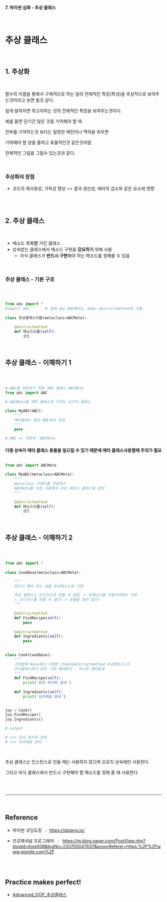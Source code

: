 <br>

#### 7. 파이썬 심화 - 추상 클래스


<br>

# 추상 클래스

<br>

## 1. 추상화

<br>

함수의 이름을 통해서 구체적으로 하는 일의 전체적인 특징(특성)을 추상적으로 보여주는것이라고 보면 될것 같다. 

쉽게 말하자면 하고자하는 것의 전체적인 특징을 보여주는것이다.

예를 들면 단기간 많은 것을 기억해야 할 때 

전부를 기억하는것 보다는 일정한 패턴이나 맥락을 외우면 

기억해야 할 양을 줄여고 효율적인것 같은것처럼 

전체적인 그림을 그릴수 있는것과 같다. 

<br>

### 추상화의 장점 

- 코드의 재사용성, 가독성 향상 => 결국 생산성, 에러의 감소와 같은 요소에 영향

<br>
<br>

## 2. 추상 클래스

<br>

- 메소드 목록**만** 가진 클래스 
- 상속받는 클래스에서 메소드 구현을 **강요하기** 위해 사용  
    - 자식 클래스가 **반드시 구현**해야 하는 메소드를 정해줄 수 있음

<br>

### 추상 클래스 - 기본 구조 

<br>

```py

from abc import *
#import abc       # 일때 abc.ABCMeta, @abc.abstractmethod로 사용
 
class 추상클래스이름(metaclass=ABCMeta):

    @abstractmethod
    def 메소드이름(self):
        코드

```

<br>

## 추상 클래스 - 이해하기 1

<br>

```py

# ABC를 정의하기 위한 메타 클래스 ABCMeta
from abc import ABC

# ABCMeta를 메타 클래스로 가지는 도우미 클래스

class MyABC(ABC):
    """
    메타클래스 없이 ABC에서 파생 
    """
    pass

# ABC => 여전히  ABCMeta

```

#### 다중 상속이 메타 클래스 충돌을 일으킬 수 있기 때문에 메타 클래스사용할때 주의가 필요 

```py

from abc import ABCMeta

class MyABC(metaclass=ABCMeta):
    """
    metaclass 키워드를 전달하고 
    ABCMeta를 직접 사용해서 추상 베이스 클래스를 정의
    """

    @abstractmethod
    def 메소드이름(self):
        코드

```

<br>

## 추상 클래스 - 이해하기 2

<br>

```py

from abc import *
 
class CookBase(metaclass=ABCMeta):

    """
    반드시 해야 하는 일을 추상메소드로 구현 

    추상 클래스는 인스턴스로 만들 수 없음 -> 빈메소드를 만들어야하는 이유
    ㄴ 인스턴스를 만들 수 없다! = 호출할 일이 없다!
    """

    @abstractmethod
    def FindRecipe(self):
        pass
 
    @abstractmethod
    def Ingredients(self):
        pass
 
 
class Cook(CookBase):
    """
    구현할때 Base에서 구현한 item(@abstractmethod 추상메소드)은
    자식클래스에서 모두 구현 해야한다 - 아니면 에러발생 
    """
    def FindRecipe(self):
        print('요리 레시피 준비')
 
    def Ingredients(self):
        print('요리재료 준비')
 

joy = Cook()
joy.FindRecipe()
joy.Ingredients()

# output

# >>> 요리 레시피 준비
# >>> 요리재료 준비

```

<br>

추상 클래스는 인스턴스로 만들 때는 사용하지 않으며 오로지 상속에만 사용한다.

그리고 자식 클래스에서 반드시 구현해야 할 메소드를 정해 줄 때 사용한다.

<br>

<br>

---

<br>

## Reference <br>

- 파이썬 코딩도장 &nbsp; : &nbsp;<https://dojang.io/> <br>

- 프로페셔널 프로그래머 &nbsp; : &nbsp; <https://m.blog.naver.com/PostView.nhn?blogId=knix008&logNo=220700047637&proxyReferer=https:%2F%2Fwww.google.com%2F>

<br>
<br>

## Practice makes perfect! <br>

- [Advanced_OOP_추상클래스](https://github.com/Jerrykim91/KISS/blob/master/Python/%EC%8B%AC%ED%99%94_%ED%81%B4%EB%9E%98%EC%8A%A4%ED%99%9C%EC%9A%A9/Advanced_OOP_%EC%B6%94%EC%83%81%ED%81%B4%EB%9E%98%EC%8A%A4.py)